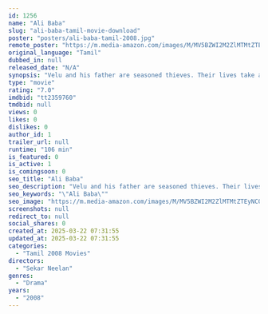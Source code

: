 ```yaml
---
id: 1256
name: "Ali Baba"
slug: "ali-baba-tamil-movie-download"
poster: "posters/ali-baba-tamil-2008.jpg"
remote_poster: "https://m.media-amazon.com/images/M/MV5BZWI2M2ZlMTMtZTEyNC00MzgxLThjOWItYmFlYjA4ZjI0MjNjXkEyXkFqcGc@._V1_SX300.jpg"
original_language: "Tamil"
dubbed_in: null
released_date: "N/A"
synopsis: "Velu and his father are seasoned thieves. Their lives take a turn when a cop believes Velu is involved in the ruthless murder of several women in the city."
type: "movie"
rating: "7.0"
imdbid: "tt2359760"
tmdbid: null
views: 0
likes: 0
dislikes: 0
author_id: 1
trailer_url: null
runtime: "106 min"
is_featured: 0
is_active: 1
is_comingsoon: 0
seo_title: "Ali Baba"
seo_description: "Velu and his father are seasoned thieves. Their lives take a turn when a cop believes Velu is involved in the ruthless murder of several women in the city."
seo_keywords: "\"Ali Baba\""
seo_image: "https://m.media-amazon.com/images/M/MV5BZWI2M2ZlMTMtZTEyNC00MzgxLThjOWItYmFlYjA4ZjI0MjNjXkEyXkFqcGc@._V1_SX300.jpg"
screenshots: null
redirect_to: null
social_shares: 0
created_at: 2025-03-22 07:31:55
updated_at: 2025-03-22 07:31:55
categories:
  - "Tamil 2008 Movies"
directors:
  - "Sekar Neelan"
genres:
  - "Drama"
years:
  - "2008"
---
```

